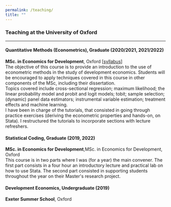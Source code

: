 ```yaml
---
permalink: /teaching/
title: ""
---
```


### Teaching at the University of Oxford 
---  
#### Quantitative Methods (Econometrics), Graduate (2020/2021, 2021/2022)  
**MSc. in Economics for Development**, Oxford  [[syllabus](http://bzdiop.github.io/files/AboutMe/QM2020_Syllabus.pdf)]  
The objective of this course is to provide an introduction to the use of econometric methods in the study of development economics. Students will be encouraged to apply techniques covered in this course in other components of the MSc, including their dissertation.  
Topics covered include cross-sectional regression; maximum likelihood; the linear probability model and probit and logit models; tobit; sample selection; (dynamic) panel data estimators; instrumental variable estimation; treatment effects and machine learning.  
I have been in charge of the tutorials, that consisted in going through practice exercises (deriving the econometric properties and hands-on, on Stata). I restructured the tutorials to incorporate sections with lecture refreshers.   

 
#### Statistical Coding, Graduate (2019, 2022)   
**MSc. in Economics for Development**,MSc. in Economics for Development, Oxford  
This course is in two parts where I was (for a year) the main convener. The first part consists in a four hour an introductory lecture and practical lab on how to use Stata. The second part consisted in supporting students throughout the year on their Master's research project.  


#### Development Economics, Undergraduate (2019)
**Exeter Summer School**, Oxford  
